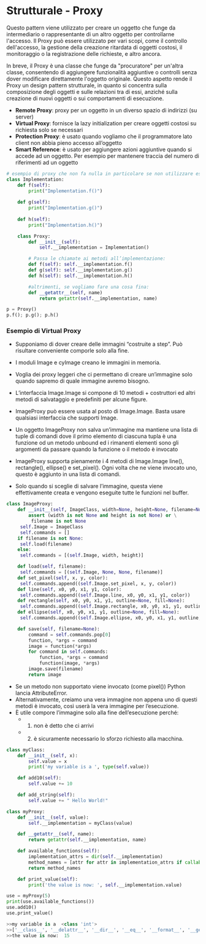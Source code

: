 # Strutturale - Proxy

Questo pattern viene utilizzato per creare un oggetto che funge da intermediario o rappresentante di un altro oggetto per controllarne l'accesso. Il Proxy può essere utilizzato per vari scopi, come il controllo dell'accesso, la gestione della creazione ritardata di oggetti costosi, il monitoraggio o la registrazione delle richieste, e altro ancora.

In breve, il Proxy è una classe che funge da "procuratore" per un'altra classe, consentendo di aggiungere funzionalità aggiuntive o controlli senza dover modificare direttamente l'oggetto originale. Questo aspetto rende il Proxy un design pattern strutturale, in quanto si concentra sulla composizione degli oggetti e sulle relazioni tra di essi, anziché sulla creazione di nuovi oggetti o sui comportamenti di esecuzione.

- **Remote Proxy**: proxy per un oggetto in un diverso spazio di indirizzi (su server)
- **Virtual Proxy**: fornisce la lazy initialization per creare oggetti costosi su richiesta solo se necessari
- **Protection Proxy**: è usato quando vogliamo che il programmatore lato client non abbia pieno accesso all’oggetto
- **Smart Reference**: è usato per aggiungere azioni aggiuntive quando si accede ad un oggetto. Per esempio per mantenere traccia del numero di riferimenti ad un oggetto

```python
# esempio di proxy che non fa nulla in particolare se non utilizzare esattamente i metodi di Implementation
class Implementation:
	def f(self):
		print("Implementation.f()")
	
	def g(self):
		print("Implementation.g()")
	
	def h(self):
		print("Implementation.h()")

	class Proxy:
		def __init__(self):
			self.__implementation = Implementation()

		# Passa le chiamate ai metodi all’implementazione:
		def f(self): self.__implementation.f() 
		def g(self): self.__implementation.g() 
		def h(self): self.__implementation.h()

		#altrimenti, se vogliamo fare una cosa fina:
		def __getattr__(self, name)
			return getattr(self.__implementation, name)

p = Proxy()
p.f(); p.g(); p.h()
```

### Esempio di Virtual Proxy

- Supponiamo di dover creare delle immagini “costruite a step”. Può risultare conveniente comporle solo alla fine.
- I moduli Image e cyImage creano le immagini in memoria.
- Voglia dei proxy leggeri che ci permettano di creare un’immagine solo quando sapremo di quale immagine avremo bisogno.
- L’interfaccia Image.Image si compone di 10 metodi + costruttori ed altri metodi di salvataggio e predefiniti per alcune figure.

- ImageProxy può essere usata al posto di Image.Image. Basta usare qualsiasi interfaccia che supporti Image.
- Un oggetto ImageProxy non salva un’immagine ma mantiene una lista di tuple di comandi dove il primo elemento di ciascuna tupla è una funzione od un metodo unbound ed i rimanenti elementi sono gli argomenti da passare quando la funzione o il metodo è invocato
- ImageProxy supporta pienamente i 4 metodi di Image.Image line(), rectangle(), ellipse() e set_pixel(). Ogni volta che ne viene invocato uno, questo è aggiunto in una lista di comandi.
- Solo quando si sceglie di salvare l’immagine, questa viene effettivamente creata e vengono eseguite tutte le funzioni nel buffer.

```python
class ImageProxy:
	def __init__(self, ImageClass, width=None, height=None, filename=None):
		assert (width is not None and height is not None) or \
		 filename is not None
	 self.Image = ImageClass
	 self.commands = []
	if filename is not None:
	 self.load(filename)
	else:
	 self.commands = [(self.Image, width, height)]

	def load(self, filename):
	 self.commands = [(self.Image, None, None, filename)]
	def set_pixel(self, x, y, color):
	 self.commands.append((self.Image.set_pixel, x, y, color))
	def line(self, x0, y0, x1, y1, color):
	 self.commands.append((self.Image.line, x0, y0, x1, y1, color))
	def rectangle(self, x0, y0, x1, y1, outline=None, fill=None):
	 self.commands.append((self.Image.rectangle, x0, y0, x1, y1, outline, fill))
	def ellipse(self, x0, y0, x1, y1, outline=None, fill=None):
	 self.commands.append((self.Image.ellipse, x0, y0, x1, y1, outline, fill))

	def save(self, filename=None):
		command = self.commands.pop[0]
		function, *args = command
		image = function(*args)
		for command in self.commands:
			function, *args = command
			function(image, *args)
		image.save(filename)
		return image
```

- Se un metodo non supportato viene invocato (come pixel()) Python lancia AttributeError.
- Alternativamente, creiamo una vera immagine non appena uno di questi metodi è invocato, così userà la vera immagine per l’esecuzione.
- È utile compore l’immagine solo alla fine dell’esecuzione perché:
    - 1) non è detto che ci arrivi
    - 2) è sicuramente necessario lo sforzo richiesto alla macchina.
    

```python
class myClass:
    def __init__(self, x):
        self.value = x
        print('my variable is a ', type(self.value))

    def add10(self):
        self.value += 10

    def add_string(self):
        self.value += " Hello World!"

class myProxy:
    def __init__(self, value):
        self.__implementation = myClass(value)

    def __getattr__(self, name):
        return getattr(self.__implementation, name)

    def available_functions(self):
        implementation_attrs = dir(self.__implementation)
        method_names = [attr for attr in implementation_attrs if callable(getattr(self.__implementation, attr))]
        return method_names

    def print_value(self):
        print('the value is now: ', self.__implementation.value)

use = myProxy(5)
print(use.available_functions())
use.add10()
use.print_value()

>>my variable is a  <class 'int'>
>>['__class__', '__delattr__', '__dir__', '__eq__', '__format__', '__ge__', '__getattribute__', '__getstate__', '__gt__', '__hash__', '__init__', '__init_subclass__', '__le__', '__lt__', '__ne__', '__new__', '__reduce__', '__reduce_ex__', '__repr__', '__setattr__', '__sizeof__', '__str__', '__subclasshook__', 'add10', 'add_string']
>>the value is now:  15
```